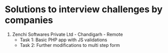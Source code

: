 # Solutions to interview challenges by companies
1.  Zenchi Softwares Private Ltd - Chandigarh - Remote
    - Task 1: Basic PHP app with JS validations
    - Task 2: Further modifications to multi step form
